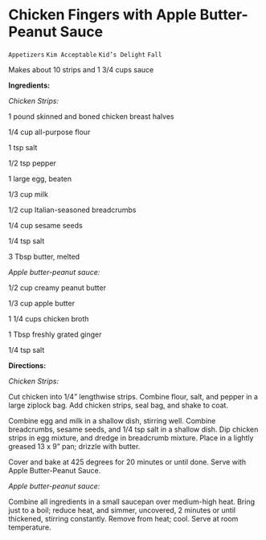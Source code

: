 # Chicken Fingers with Apple Butter-Peanut Sauce

`Appetizers` `Kim Acceptable` `Kid’s Delight` `Fall`

Makes about 10 strips and 1 3/4 cups sauce

**Ingredients:**

_Chicken Strips:_

1 pound skinned and boned chicken breast halves

1/4 cup all-purpose flour

1 tsp salt

1/2 tsp pepper 

1 large egg, beaten

1/3 cup milk

1/2 cup Italian-seasoned breadcrumbs 

1/4 cup sesame seeds

1/4 tsp salt

3 Tbsp butter, melted

_Apple butter-peanut sauce:_

1/2 cup creamy peanut butter

1/3 cup apple butter

1 1/4 cups chicken broth

1 Tbsp freshly grated ginger

1/4 tsp salt

**Directions:**

_Chicken Strips:_

Cut chicken into 1/4” lengthwise strips. Combine flour, salt, and pepper in a large ziplock bag. Add chicken strips, seal bag, and shake to coat. 

Combine egg and milk in a shallow dish, stirring well. Combine breadcrumbs, sesame seeds, and 1/4 tsp salt in a shallow dish. Dip chicken strips in egg mixture, and dredge in breadcrumb mixture. Place in a lightly greased 13 x 9” pan; drizzle with butter. 

Cover and bake at 425 degrees for 20 minutes or until done. Serve with Apple Butter-Peanut Sauce. 

_Apple butter-peanut sauce:_

Combine all ingredients in a small saucepan over medium-high heat. Bring just to a boil; reduce heat, and simmer, uncovered, 2 minutes or until thickened, stirring constantly. Remove from heat; cool. Serve at room temperature. 
